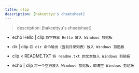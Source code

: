 ```yaml
---
title: clip
description: [hakcettyu's cheetsheet]
---
```


> description: [hakcettyu's cheetsheet]

- echo Hello | clip `将字符串 Hello 放入 Windows 剪贴板`

- dir | clip `将 dir 命令输出（当前目录列表）放入 Windows 剪贴板`

- clip < README.TXT `将 readme.txt 的文本放入 Windows 剪贴板`

- echo | clip `将一个空行放入 Windows 剪贴板，即清空 Windows 剪贴板`